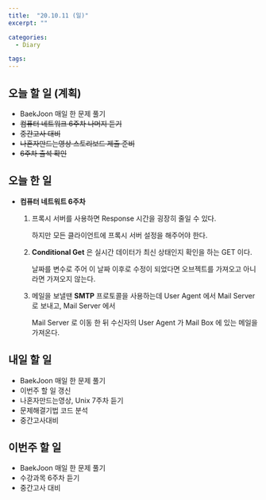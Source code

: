 ```yaml
---
title:  "20.10.11 (일)"
excerpt: ""

categories:
  - Diary

tags:
---
```


## 오늘 할 일 (계획)

- BaekJoon 매일 한 문제 풀기
- ~~컴퓨터 네트워크 6주차 나머지 듣기~~
- ~~중간고사 대비~~
- ~~나혼자만드는영상 스토리보드 제출 준비~~
- ~~6주차 출석 확인~~

## 오늘 한 일

- **컴퓨터 네트워트 6주차**

  1. 프록시 서버를 사용하면 Response 시간을 굉장히 줄일 수 있다.

     하지만 모든 클라이언트에 프록시 서버 설정을 해주어야 한다.

  2. **Conditional Get** 은 실시간 데이터가 최신 상태인지 확인을 하는 GET 이다.

     날짜를 변수로 주어 이 날짜 이후로 수정이 되었다면 오브젝트를 가져오고 아니라면 가져오지 않는다.

  3. 메일을 보낼땐 **SMTP** 프로토콜을 사용하는데 User Agent 에서 Mail Server 로 보내고, Mail Server 에서

     Mail Server 로 이동 한 뒤 수신자의 User Agent 가 Mail Box 에 있는 메일을 가져온다.

## 내일 할 일

- BaekJoon 매일 한 문제 풀기
- 이번주 할 일 갱신
- 나혼자만드는영상, Unix 7주차 듣기
- 문제해결기법 코드 분석
- 중간고사대비

## 이번주 할 일

- BaekJoon 매일 한 문제 풀기
- 수강과목 6주차 듣기
- 중간고사 대비

<br>